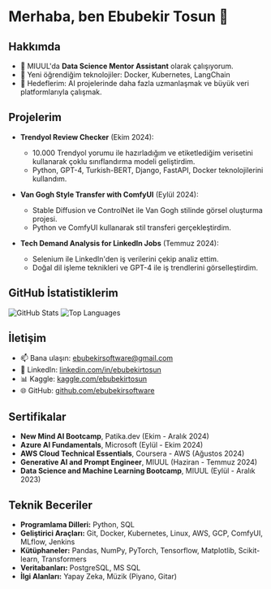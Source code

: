 
# Merhaba, ben Ebubekir Tosun 👋

## Hakkımda
- 💼 MIUUL'da **Data Science Mentor Assistant** olarak çalışıyorum.
- 🌱 Yeni öğrendiğim teknolojiler: Docker, Kubernetes, LangChain
- 🎯 Hedeflerim: AI projelerinde daha fazla uzmanlaşmak ve büyük veri platformlarıyla çalışmak.

## Projelerim
- **Trendyol Review Checker** (Ekim 2024): 
  - 10.000 Trendyol yorumu ile hazırladığım ve etiketlediğim verisetini kullanarak çoklu sınıflandırma modeli geliştirdim.
  - Python, GPT-4, Turkish-BERT, Django, FastAPI, Docker teknolojilerini kullandım.
  
- **Van Gogh Style Transfer with ComfyUI** (Eylül 2024):
  - Stable Diffusion ve ControlNet ile Van Gogh stilinde görsel oluşturma projesi.
  - Python ve ComfyUI kullanarak stil transferi gerçekleştirdim.
  
- **Tech Demand Analysis for LinkedIn Jobs** (Temmuz 2024):
  - Selenium ile LinkedIn'den iş verilerini çekip analiz ettim.
  - Doğal dil işleme teknikleri ve GPT-4 ile iş trendlerini görselleştirdim.

## GitHub İstatistiklerim
![GitHub Stats](https://github-readme-stats.vercel.app/api?username=ebubekirsoftware&show_icons=true)
![Top Languages](https://github-readme-stats.vercel.app/api/top-langs/?username=ebubekirsoftware&layout=compact)

## İletişim
- 📫 Bana ulaşın: [ebubekirsoftware@gmail.com](mailto:ebubekirsoftware@gmail.com)
- 💼 LinkedIn: [linkedin.com/in/ebubekirtosun](https://www.linkedin.com/in/ebubekirtosun/)
- 📊 Kaggle: [kaggle.com/ebubekirtosun](https://www.kaggle.com/ebubekirtosun)
- 🌐 GitHub: [github.com/ebubekirsoftware](https://github.com/ebubekirsoftware)

## Sertifikalar
- **New Mind AI Bootcamp**, Patika.dev (Ekim - Aralık 2024)
- **Azure AI Fundamentals**, Microsoft (Eylül - Ekim 2024)
- **AWS Cloud Technical Essentials**, Coursera - AWS (Ağustos 2024)
- **Generative AI and Prompt Engineer**, MIUUL (Haziran - Temmuz 2024)
- **Data Science and Machine Learning Bootcamp**, MIUUL (Eylül - Aralık 2023)
  
## Teknik Beceriler
- **Programlama Dilleri:** Python, SQL
- **Geliştirici Araçları:** Git, Docker, Kubernetes, Linux, AWS, GCP, ComfyUI, MLflow, Jenkins
- **Kütüphaneler:** Pandas, NumPy, PyTorch, Tensorflow, Matplotlib, Scikit-learn, Transformers
- **Veritabanları:** PostgreSQL, MS SQL
- **İlgi Alanları:** Yapay Zeka, Müzik (Piyano, Gitar)

